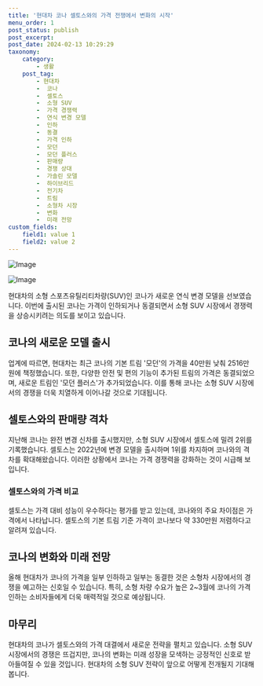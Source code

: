 ```yaml
---
title: '현대차 코나 셀토스와의 가격 전쟁에서 변화의 시작'
menu_order: 1
post_status: publish
post_excerpt: 
post_date: 2024-02-13 10:29:29
taxonomy:
    category:
        - 생활
    post_tag:
        - 현대차
        -  코나
        -  셀토스
        -  소형 SUV
        -  가격 경쟁력
        -  연식 변경 모델
        -  인하
        -  동결
        -  가격 인하
        -  모던
        -  모던 플러스
        -  판매량
        -  경쟁 상대
        -  가솔린 모델
        -  하이브리드
        -  전기차
        -  트림
        -  소형차 시장
        -  변화
        -  미래 전망
custom_fields:
    field1: value 1
    field2: value 2
---
```


![Image](https://imgnews.pstatic.net/image/015/2024/02/13/0004947516_001_20240213094901040.jpg?type=w647)

![Image](https://imgnews.pstatic.net/image/015/2024/02/13/0004947516_002_20240213094901065.jpg?type=w647)

현대차의 소형 스포츠유틸리티차량(SUV)인 코나가 새로운 연식 변경 모델을 선보였습니다. 이번에 출시된 코나는 가격이 인하되거나 동결되면서 소형 SUV 시장에서 경쟁력을 상승시키려는 의도를 보이고 있습니다. 
## 코나의 새로운 모델 출시
업계에 따르면, 현대차는 최근 코나의 기본 트림 '모던'의 가격을 40만원 낮춰 2516만원에 책정했습니다. 또한, 다양한 안전 및 편의 기능이 추가된 트림의 가격은 동결되었으며, 새로운 트림인 '모던 플러스'가 추가되었습니다. 이를 통해 코나는 소형 SUV 시장에서의 경쟁을 더욱 치열하게 이어나갈 것으로 기대됩니다.
## 셀토스와의 판매량 격차
지난해 코나는 완전 변경 신차를 출시했지만, 소형 SUV 시장에서 셀토스에 밀려 2위를 기록했습니다. 셀토스는 2022년에 변경 모델을 출시하며 1위를 차지하며 코나와의 격차를 확대해왔습니다. 이러한 상황에서 코나는 가격 경쟁력을 강화하는 것이 시급해 보입니다.
### 셀토스와의 가격 비교
셀토스는 가격 대비 성능이 우수하다는 평가를 받고 있는데, 코나와의 주요 차이점은 가격에서 나타납니다. 셀토스의 기본 트림 기준 가격이 코나보다 약 330만원 저렴하다고 알려져 있습니다.
## 코나의 변화와 미래 전망
올해 현대차가 코나의 가격을 일부 인하하고 일부는 동결한 것은 소형차 시장에서의 경쟁을 예고하는 신호일 수 있습니다. 특히, 소형 차량 수요가 높은 2~3월에 코나의 가격 인하는 소비자들에게 더욱 매력적일 것으로 예상됩니다.
## 마무리
현대차의 코나가 셀토스와의 가격 대결에서 새로운 전략을 펼치고 있습니다. 소형 SUV 시장에서의 경쟁은 뜨겁지만, 코나의 변화는 미래 성장을 모색하는 긍정적인 신호로 받아들여질 수 있을 것입니다. 현대차의 소형 SUV 전략이 앞으로 어떻게 전개될지 기대해 봅니다.
